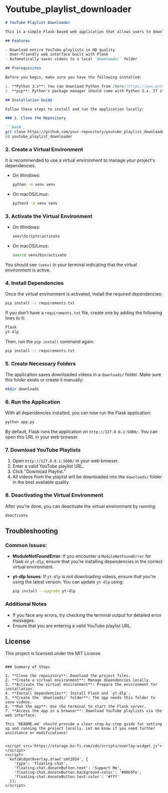 # Youtube_playlist_downloader
 
```markdown
# YouTube Playlist Downloader

This is a simple Flask-based web application that allows users to download all videos from a YouTube playlist in the highest available quality using `yt-dlp`.

## Features

- Download entire YouTube playlists in HD quality
- User-friendly web interface built with Flask
- Automatically saves videos to a local `downloads/` folder

## Prerequisites

Before you begin, make sure you have the following installed:

1. **Python 3.x**: You can download Python from [here](https://www.python.org/downloads/).
2. **pip**: Python's package manager should come with Python 3.x. If it's missing, install it by following [these instructions](https://pip.pypa.io/en/stable/installation/).

## Installation Guide

Follow these steps to install and run the application locally:

### 1. Clone the Repository

```bash
git clone https://github.com/your-repository/youtube_playlist_downloader.git
cd youtube_playlist_downloader
```

### 2. Create a Virtual Environment

It is recommended to use a virtual environment to manage your project's dependencies.

- On Windows:

  ```bash
  python -m venv venv
  ```

- On macOS/Linux:

  ```bash
  python3 -m venv venv
  ```

### 3. Activate the Virtual Environment

- On Windows:

  ```bash
  venv\Scripts\activate
  ```

- On macOS/Linux:

  ```bash
  source venv/bin/activate
  ```

You should see `(venv)` in your terminal indicating that the virtual environment is active.

### 4. Install Dependencies

Once the virtual environment is activated, install the required dependencies:

```bash
pip install -r requirements.txt
```

If you don't have a `requirements.txt` file, create one by adding the following lines to it:

```txt
Flask
yt-dlp
```

Then, run the `pip install` command again:

```bash
pip install -r requirements.txt
```

### 5. Create Necessary Folders

The application saves downloaded videos in a `downloads/` folder. Make sure this folder exists or create it manually:

```bash
mkdir downloads
```

### 6. Run the Application

With all dependencies installed, you can now run the Flask application:

```bash
python app.py
```

By default, Flask runs the application on `http://127.0.0.1:5000/`. You can open this URL in your web browser.

### 7. Download YouTube Playlists

1. Open `http://127.0.0.1:5000/` in your web browser.
2. Enter a valid YouTube playlist URL.
3. Click "Download Playlist."
4. All videos from the playlist will be downloaded into the `downloads/` folder in the best available quality.

### 8. Deactivating the Virtual Environment

After you're done, you can deactivate the virtual environment by running:

```bash
deactivate
```

## Troubleshooting

### Common Issues:

- **ModuleNotFoundError**: If you encounter a `ModuleNotFoundError` for Flask or `yt-dlp`, ensure that you're installing dependencies in the correct virtual environment.
- **yt-dlp Issues**: If `yt-dlp` is not downloading videos, ensure that you're using the latest version. You can update `yt-dlp` using:

  ```bash
  pip install --upgrade yt-dlp
  ```

### Additional Notes

- If you face any errors, try checking the terminal output for detailed error messages.
- Ensure that you are entering a valid YouTube playlist URL.

## License

This project is licensed under the MIT License.
```

### Summary of Steps

1. **Clone the repository**: Download the project files.
2. **Create a virtual environment**: Manage dependencies locally.
3. **Activate the virtual environment**: Prepare the environment for installation.
4. **Install dependencies**: Install Flask and `yt-dlp`.
5. **Create the `downloads/` folder**: The app needs this folder to save videos.
6. **Run the app**: Use the terminal to start the Flask server.
7. **Access the app in a browser**: Download YouTube playlists via the web interface.

This `README.md` should provide a clear step-by-step guide for setting up and running the project locally. Let me know if you need further assistance or modifications!


<script src='https://storage.ko-fi.com/cdn/scripts/overlay-widget.js'></script>
<script>
  kofiWidgetOverlay.draw('smt2024', {
    'type': 'floating-chat',
    'floating-chat.donateButton.text': 'Support Me',
    'floating-chat.donateButton.background-color': '#00b9fe',
    'floating-chat.donateButton.text-color': '#fff'
  });
</script>
